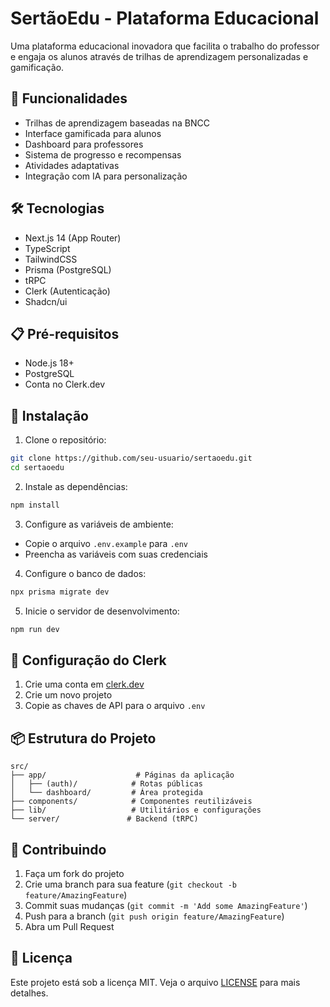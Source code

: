 # SertãoEdu - Plataforma Educacional

Uma plataforma educacional inovadora que facilita o trabalho do professor e engaja os alunos através de trilhas de aprendizagem personalizadas e gamificação.

## 🚀 Funcionalidades

- Trilhas de aprendizagem baseadas na BNCC
- Interface gamificada para alunos
- Dashboard para professores
- Sistema de progresso e recompensas
- Atividades adaptativas
- Integração com IA para personalização

## 🛠️ Tecnologias

- Next.js 14 (App Router)
- TypeScript
- TailwindCSS
- Prisma (PostgreSQL)
- tRPC
- Clerk (Autenticação)
- Shadcn/ui

## 📋 Pré-requisitos

- Node.js 18+
- PostgreSQL
- Conta no Clerk.dev

## 🔧 Instalação

1. Clone o repositório:
```bash
git clone https://github.com/seu-usuario/sertaoedu.git
cd sertaoedu
```

2. Instale as dependências:
```bash
npm install
```

3. Configure as variáveis de ambiente:
- Copie o arquivo `.env.example` para `.env`
- Preencha as variáveis com suas credenciais

4. Configure o banco de dados:
```bash
npx prisma migrate dev
```

5. Inicie o servidor de desenvolvimento:
```bash
npm run dev
```

## 🔑 Configuração do Clerk

1. Crie uma conta em [clerk.dev](https://clerk.dev)
2. Crie um novo projeto
3. Copie as chaves de API para o arquivo `.env`

## 📦 Estrutura do Projeto

```
src/
├── app/                    # Páginas da aplicação
│   ├── (auth)/            # Rotas públicas
│   └── dashboard/         # Área protegida
├── components/            # Componentes reutilizáveis
├── lib/                   # Utilitários e configurações
└── server/               # Backend (tRPC)
```

## 🤝 Contribuindo

1. Faça um fork do projeto
2. Crie uma branch para sua feature (`git checkout -b feature/AmazingFeature`)
3. Commit suas mudanças (`git commit -m 'Add some AmazingFeature'`)
4. Push para a branch (`git push origin feature/AmazingFeature`)
5. Abra um Pull Request

## 📝 Licença

Este projeto está sob a licença MIT. Veja o arquivo [LICENSE](LICENSE) para mais detalhes.
